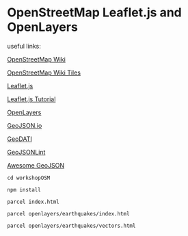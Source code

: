 # OpenStreetMap Leaflet.js and OpenLayers

useful links: 

[OpenStreetMap Wiki](https://wiki.openstreetmap.org/wiki/Main_Page)

[OpenStreetMap Wiki Tiles](https://wiki.openstreetmap.org/wiki/Tiles)

[Leaflet.js](https://leafletjs.com/)

[Leaflet.js Tutorial](https://leafletjs.com/)

[OpenLayers](https://openlayers.org/)

[GeoJSON.io](https://geojson.io)

[GeoDATI](https://geodati.gov.it)

[GeoJSONLint](https://geojsonlint.com/)

[Awesome GeoJSON](https://github.com/tmcw/awesome-geojson#readme)

`cd workshopOSM`

`npm install`

`parcel index.html`

`parcel openlayers/earthquakes/index.html`

`parcel openlayers/earthquakes/vectors.html`
